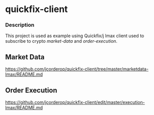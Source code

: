 # quickfix-client

### Description

This project is used as example using Quickfix/j lmax client used to subscribe to crypto *market-data* and *order-execution*.

## Market Data

https://github.com/jcorderop/quickfix-client/tree/master/marketdata-lmax/README.md

## Order Execution

https://github.com/jcorderop/quickfix-client/edit/master/execution-lmax/README.md
